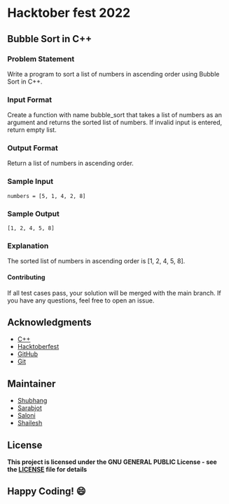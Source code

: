 # Hacktober fest 2022
## Bubble Sort in C++

### Problem Statement
Write a program to sort a list of numbers in ascending order using Bubble Sort in C++.

### Input Format
Create a function with name bubble_sort that takes a list of numbers as an argument and returns the sorted list of numbers. If invalid input is entered, return empty list.

### Output Format
Return a list of numbers in ascending order.

### Sample Input
```
numbers = [5, 1, 4, 2, 8]
```

### Sample Output
```
[1, 2, 4, 5, 8]
```

### Explanation
The sorted list of numbers in ascending order is [1, 2, 4, 5, 8].

#### Contributing
If all test cases pass, your solution will be merged with the main branch. If you have any questions, feel free to open an issue.

## Acknowledgments
- [C++](http://cplusplus.org/)
- [Hacktoberfest](https://hacktoberfest.digitalocean.com/)
- [GitHub](https://github.com)
- [Git](https://git-scm.com/)

## Maintainer
- [Shubhang](http://github.com/Shubhang-2111)
- [Sarabjot](https://github.com/ricky-aufvaa)
- [Saloni](https://github.com/saloni1202)
- [Shailesh](https://github.com/ShaileshKumar007)

## License
**This project is licensed under the GNU GENERAL PUBLIC License - see the [LICENSE](../../LICENSE) file for details**

## Happy Coding! :smile:
